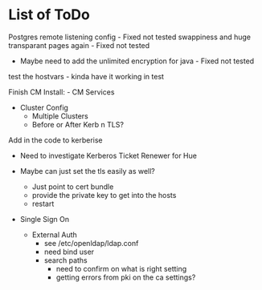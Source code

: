 # List of ToDo

Postgres remote listening config - Fixed not tested
swappiness and huge transparant pages again - Fixed not tested
  - Maybe need to add the unlimited encryption for java - Fixed not tested

test the hostvars - kinda have it working in test


Finish CM Install:
    - CM Services
  - Cluster Config
    - Multiple Clusters
    - Before or After Kerb n TLS?


Add in the code to kerberise
  - Need to investigate Kerberos Ticket Renewer for Hue

- Maybe can just set the tls easily as well?
  - Just point to cert bundle
  - provide the private key to get into the hosts
  - restart


- Single Sign On
  - External Auth
    - see /etc/openldap/ldap.conf
    - need bind user
    - search paths
      - need to confirm on what is right setting
      - getting errors from pki on the ca settings?